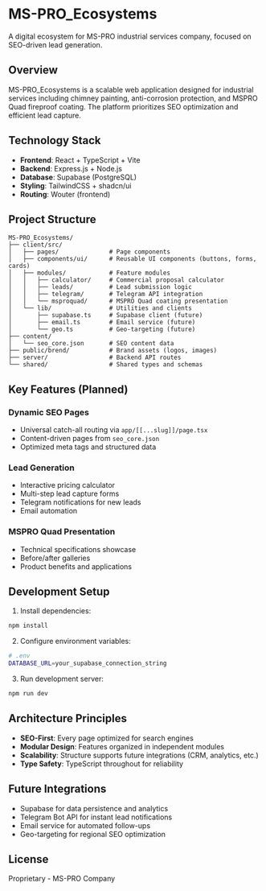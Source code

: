 # MS-PRO_Ecosystems

A digital ecosystem for MS-PRO industrial services company, focused on SEO-driven lead generation.

## Overview

MS-PRO_Ecosystems is a scalable web application designed for industrial services including chimney painting, anti-corrosion protection, and MSPRO Quad fireproof coating. The platform prioritizes SEO optimization and efficient lead capture.

## Technology Stack

- **Frontend**: React + TypeScript + Vite
- **Backend**: Express.js + Node.js
- **Database**: Supabase (PostgreSQL)
- **Styling**: TailwindCSS + shadcn/ui
- **Routing**: Wouter (frontend)

## Project Structure

```
MS-PRO_Ecosystems/
├── client/src/
│   ├── pages/              # Page components
│   ├── components/ui/      # Reusable UI components (buttons, forms, cards)
│   ├── modules/            # Feature modules
│   │   ├── calculator/     # Commercial proposal calculator
│   │   ├── leads/          # Lead submission logic
│   │   ├── telegram/       # Telegram API integration
│   │   └── msproquad/      # MSPRO Quad coating presentation
│   └── lib/                # Utilities and clients
│       ├── supabase.ts     # Supabase client (future)
│       ├── email.ts        # Email service (future)
│       └── geo.ts          # Geo-targeting (future)
├── content/
│   └── seo_core.json       # SEO content data
├── public/brend/           # Brand assets (logos, images)
├── server/                 # Backend API routes
└── shared/                 # Shared types and schemas
```

## Key Features (Planned)

### Dynamic SEO Pages
- Universal catch-all routing via `app/[[...slug]]/page.tsx`
- Content-driven pages from `seo_core.json`
- Optimized meta tags and structured data

### Lead Generation
- Interactive pricing calculator
- Multi-step lead capture forms
- Telegram notifications for new leads
- Email automation

### MSPRO Quad Presentation
- Technical specifications showcase
- Before/after galleries
- Product benefits and applications

## Development Setup

1. Install dependencies:
```bash
npm install
```

2. Configure environment variables:
```bash
# .env
DATABASE_URL=your_supabase_connection_string
```

3. Run development server:
```bash
npm run dev
```

## Architecture Principles

- **SEO-First**: Every page optimized for search engines
- **Modular Design**: Features organized in independent modules
- **Scalability**: Structure supports future integrations (CRM, analytics, etc.)
- **Type Safety**: TypeScript throughout for reliability

## Future Integrations

- Supabase for data persistence and analytics
- Telegram Bot API for instant lead notifications
- Email service for automated follow-ups
- Geo-targeting for regional SEO optimization

## License

Proprietary - MS-PRO Company
